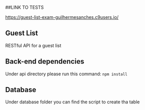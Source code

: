 
##LINK TO TESTS

https://guest-list-exam-guilhermesanches.c9users.io/

## Guest List
RESTful API for a guest list

## Back-end dependencies
Under api directory please run this command: ```npm install```

## Database
Under database folder you can find the script to create tha table
